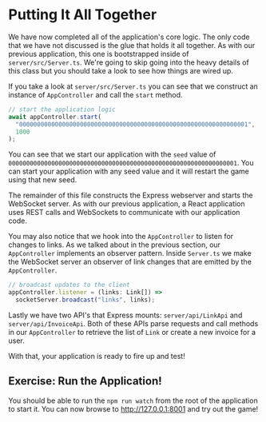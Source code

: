 # Putting It All Together

We have now completed all of the application's core logic. The only code that we have not discussed is the glue that holds it all together. As with our previous application, this one is bootstrapped inside of `server/src/Server.ts`. We're going to skip going into the heavy details of this class but you should take a look to see how things are wired up.

If you take a look at `server/src/Server.ts` you can see that we construct an instance of `AppController` and call the `start` method.

```typescript
// start the application logic
await appController.start(
  "0000000000000000000000000000000000000000000000000000000000000001",
  1000
);
```

You can see that we start our application with the `seed` value of `0000000000000000000000000000000000000000000000000000000000000001`. You can start your application with any seed value and it will restart the game using that new seed.

The remainder of this file constructs the Express webserver and starts the WebSocket server. As with our previous application, a React application uses REST calls and WebSockets to communicate with our application code.

You may also notice that we hook into the `AppController` to listen for changes to links. As we talked about in the previous section, our `AppController` implements an observer pattern. Inside `Server.ts` we make the WebSocket server an observer of link changes that are emitted by the `AppController`.

```typescript
// broadcast updates to the client
appController.listener = (links: Link[]) =>
  socketServer.broadcast("links", links);
```

Lastly we have two API's that Express mounts: `server/api/LinkApi` and `server/api/InvoiceApi`. Both of these APIs parse requests and call methods in our `AppController` to retrieve the list of `Link` or create a new invoice for a user.

With that, your application is ready to fire up and test!

## Exercise: Run the Application!

You should be able to run the `npm run watch` from the root of the application to start it. You can now browse to http://127.0.0.1:8001 and try out the game!
